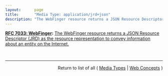 ```yaml
---
layout:      page
title:       "Media Type: application/jrd+json"
description: "The WebFinger resource returns a JSON Resource Descriptor (JRD) as the resource representation to convey information about an entity on the Internet."
---
```


**[RFC 7033: WebFinger](/specs/IETF/RFC/7033 "This specification defines the WebFinger protocol, which can be used to discover information about people or other entities on the Internet using standard HTTP methods. WebFinger discovers information for a URI that might not be usable as a locator otherwise, such as account or email URIs."):** [The WebFinger resource returns a JSON Resource Descriptor (JRD) as the resource representation to convey information about an entity on the Internet.](http://tools.ietf.org/html/rfc7033#section-10.2 "Read documentation for Media Type &#34;application/jrd+json&#34;")

<br/>
<hr/>

<p style="text-align: right">Return to list of all ( <a href="../media-types">Media Types</a> | <a href="../">Web Concepts</a> )</p>